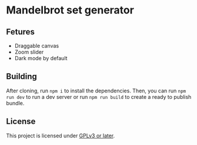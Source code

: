 # Mandelbrot set generator
## Fetures
* Draggable canvas
* Zoom slider
* Dark mode by default

## Building
After cloning, run `npm i` to install the dependencies. Then, you can
run `npm run dev` to run a dev server or run `npm run build` to create
a ready to publish bundle.

## License
This project is licensed under [GPLv3 or later](LICENSE).
